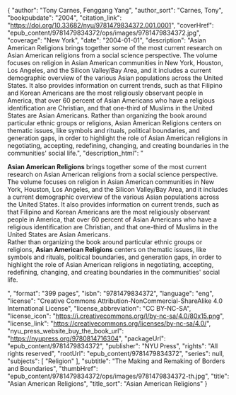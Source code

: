 {
  "author": "Tony Carnes, Fenggang Yang",
  "author_sort": "Carnes, Tony",
  "bookpubdate": "2004",
  "citation_link": "https://doi.org/10.33682/nyu/9781479834372.001.0001",
  "coverHref": "epub_content/9781479834372/ops/images/9781479834372.jpg",
  "coverage": "New York",
  "date": "2004-01-01",
  "description": "Asian American Religions brings together some of the most current research on Asian American religions from a social science perspective. The volume focuses on religion in Asian American communities in New York, Houston, Los Angeles, and the Silicon Valley/Bay Area, and it includes a current demographic overview of the various Asian populations across the United States. It also provides information on current trends, such as that Filipino and Korean Americans are the most religiously observant people in America, that over 60 percent of Asian Americans who have a religious identification are Christian, and that one-third of Muslims in the United States are Asian Americans. Rather than organizing the book around particular ethnic groups or religions, Asian American Religions centers on thematic issues, like symbols and rituals, political boundaries, and generation gaps, in order to highlight the role of Asian American religions in negotiating, accepting, redefining, changing, and creating boundaries in the communities' social life.",
  "description_html": "<p><b>Asian American Religions</b> brings together some of the most current research on Asian American religions from a social science perspective. The volume focuses on religion in Asian American communities in New York, Houston, Los Angeles, and the Silicon Valley/Bay Area, and it includes a current demographic overview of the various Asian populations across the United States. It also provides information on current trends, such as that Filipino and Korean Americans are the most religiously observant people in America, that over 60 percent of Asian Americans who have a religious identification are Christian, and that one-third of Muslims in the United States are Asian Americans.<br> Rather than organizing the book around particular ethnic groups or religions, <b>Asian American Religions</b> centers on thematic issues, like symbols and rituals, political boundaries, and generation gaps, in order to highlight the role of Asian American religions in negotiating, accepting, redefining, changing, and creating boundaries in the communities' social life.</p>",
  "format": "399 pages",
  "isbn": "9781479834372",
  "language": "eng",
  "license": "Creative Commons Attribution-NonCommercial-ShareAlike 4.0 International License",
  "license_abbreviation": "CC BY-NC-SA",
  "license_icon": "https://i.creativecommons.org/l/by-nc-sa/4.0/80x15.png",
  "license_link": "https://creativecommons.org/licenses/by-nc-sa/4.0/",
  "nyu_press_website_buy_the_book_url": "https://nyupress.org/9780814716304",
  "packageUrl": "epub_content/9781479834372",
  "publisher": "NYU Press",
  "rights": "All rights reserved",
  "rootUrl": "epub_content/9781479834372",
  "series": null,
  "subjects": [
    "Religion"
  ],
  "subtitle": "The Making and Remaking of Borders and Boundaries",
  "thumbHref": "epub_content/9781479834372/ops/images/9781479834372-th.jpg",
  "title": "Asian American Religions",
  "title_sort": "Asian American Religions"
}
